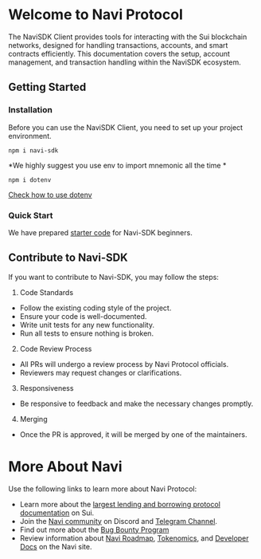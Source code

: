 # Welcome to Navi Protocol

The NaviSDK Client provides tools for interacting with the Sui blockchain networks, designed for handling transactions, accounts, and smart contracts efficiently. This documentation covers the setup, account management, and transaction handling within the NaviSDK ecosystem.

## Getting Started

### Installation
Before you can use the NaviSDK Client, you need to set up your project environment.

`npm i navi-sdk`

*We highly suggest you use env to import mnemonic all the time *

`npm i dotenv` 

[Check how to use dotenv](https://github.com/motdotla/dotenv)

### Quick Start
We have prepared [starter code](https://github.com/naviprotocol/navi-sdk/tree/main/document) for Navi-SDK beginners.

## Contribute to Navi-SDK
If you want to contribute to Navi-SDK, you may follow the steps:
1. Code Standards
* Follow the existing coding style of the project.
* Ensure your code is well-documented.
* Write unit tests for any new functionality.
* Run all tests to ensure nothing is broken.
2. Code Review Process
* All PRs will undergo a review process by Navi Protocol officials.
* Reviewers may request changes or clarifications.
3. Responsiveness
* Be responsive to feedback and make the necessary changes promptly.
4. Merging
* Once the PR is approved, it will be merged by one of the maintainers.

# More About Navi
Use the following links to learn more about Navi Protocol:

* Learn more about the [largest lending and borrowing protocol documentation](https://naviprotocol.gitbook.io/navi-protocol-docs) on Sui.
* Join the [Navi community](https://discord.com/invite/R6Xkbee8Xq) on Discord and [Telegram Channel](https://t.me/navi_protocol).
* Find out more about the [Bug Bounty Program](https://naviprotocol.gitbook.io/navi-protocol-docs/security/bug-bounty-program)
* Review information about [Navi Roadmap](https://naviprotocol.gitbook.io/navi-protocol-docs/dao-and-token/roadmap), [Tokenomics](https://naviprotocol.gitbook.io/navi-protocol-docs/dao-and-token/navx-tokenomics), and [Developer Docs](https://naviprotocol.gitbook.io/navi-protocol-developer-docs) on the Navi site.









